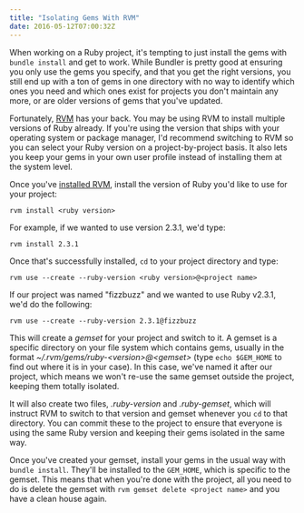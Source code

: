 ```yaml
---
title: "Isolating Gems With RVM"
date: 2016-05-12T07:00:32Z
---
```


When working on a Ruby project, it's tempting to just install the gems with `bundle install` and get to work. While Bundler is pretty good at ensuring you only use the gems you specify, and that you get the right versions, you still end up with a ton of gems in one directory with no way to identify which ones you need and which ones exist for projects you don't maintain any more, or are older versions of gems that you've updated.

<!--more-->

Fortunately, [RVM][] has your back. You may be using RVM to install multiple versions of Ruby already. If you're using the version that ships with your operating system or package manager, I'd recommend switching to RVM so you can select your Ruby version on a project-by-project basis. It also lets you keep your gems in your own user profile instead of installing them at the system level.

Once you've [installed RVM][Installing RVM], install the version of Ruby you'd like to use for your project:

    rvm install <ruby version>

For example, if we wanted to use version 2.3.1, we'd type:

    rvm install 2.3.1

Once that's successfully installed, `cd` to your project directory and type:

    rvm use --create --ruby-version <ruby version>@<project name>

If our project was named "fizzbuzz" and we wanted to use Ruby v2.3.1, we'd do the following:

    rvm use --create --ruby-version 2.3.1@fizzbuzz

This will create a *gemset* for your project and switch to it. A gemset is a specific directory on your file system which contains gems, usually in the format *~/.rvm/gems/ruby-&lt;version&gt;@&lt;gemset&gt;* (type `echo $GEM_HOME` to find out where it is in your case). In this case, we've named it after our project, which means we won't re-use the same gemset outside the project, keeping them totally isolated.

It will also create two files, *.ruby-version* and *.ruby-gemset*, which will instruct RVM to switch to that version and gemset whenever you `cd` to that directory. You can commit these to the project to ensure that everyone is using the same Ruby version and keeping their gems isolated in the same way.

Once you've created your gemset, install your gems in the usual way with `bundle install`. They'll be installed to the `GEM_HOME`, which is specific to the gemset. This means that when you're done with the project, all you need to do is delete the gemset with `rvm gemset delete <project name>` and you have a clean house again.

[RVM]: https://rvm.io/
[Installing RVM]: https://rvm.io/rvm/install
